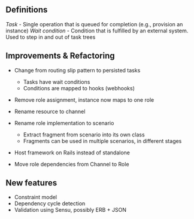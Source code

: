 ## Definitions

*Task* - Single operation that is queued for completion (e.g., provision an instance)
*Wait condition* - Condition that is fulfilled by an external system. Used to step in and
  out of task trees

## Improvements & Refactoring

+ Change from routing slip pattern to persisted tasks

    + Tasks have wait conditions
    + Conditions are mapped to hooks (webhooks)

+ Remove role assignment, instance now maps to one role
+ Rename resource to channel
+ Rename role implementation to scenario

  + Extract fragment from scenario into its own class
  + Fragments can be used in multiple scenarios, in different stages

+ Host framework on Rails instead of standalone
+ Move role dependencies from Channel to Role

## New features

+ Constraint model
+ Dependency cycle detection
+ Validation using Sensu, possibly ERB + JSON
